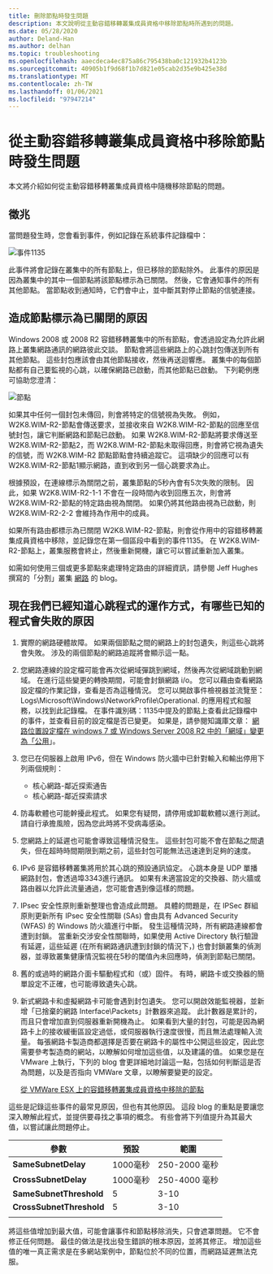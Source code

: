 ```yaml
---
title: 刪除節點時發生問題
description: 本文說明從主動容錯移轉叢集成員資格中移除節點時所遇到的問題。
ms.date: 05/28/2020
author: Deland-Han
ms.author: delhan
ms.topic: troubleshooting
ms.openlocfilehash: aaecdeca4ec875a86c795438ba0c121932b4123b
ms.sourcegitcommit: 40905b1f9d68f1b7d821e05cab2d35e9b425e38d
ms.translationtype: MT
ms.contentlocale: zh-TW
ms.lasthandoff: 01/06/2021
ms.locfileid: "97947214"
---
```

# <a name="having-a-problem-with-nodes-being-removed-from-active-failover-cluster-membership"></a>從主動容錯移轉叢集成員資格中移除節點時發生問題

本文將介紹如何從主動容錯移轉叢集成員資格中隨機移除節點的問題。

## <a name="symptoms"></a>徵兆

當問題發生時，您會看到事件，例如記錄在系統事件記錄檔中：

![事件1135](media/problem-nodes-failover-cluster/1135-1.png)

此事件將會記錄在叢集中的所有節點上，但已移除的節點除外。 此事件的原因是因為叢集中的其中一個節點將該節點標示為已關閉。 然後，它會通知事件的所有其他節點。 當節點收到通知時，它們會中止，並中斷其對停止節點的信號連接。

## <a name="what-caused-the-node-to-be-marked-down"></a>造成節點標示為已關閉的原因

Windows 2008 或 2008 R2 容錯移轉叢集中的所有節點，會透過設定為允許此網路上叢集網路通訊的網路彼此交談。 節點會將這些網路上的心跳封包傳送到所有其他節點。 這些封包應該會由其他節點接收，然後再送迴響應。 叢集中的每個節點都有自己要監視的心跳，以確保網路已啟動，而其他節點已啟動。 下列範例應可協助您澄清：

![節點](media/problem-nodes-failover-cluster/Node2.png)

如果其中任何一個封包未傳回，則會將特定的信號視為失敗。 例如，W2K8.WIM-R2-節點會傳送要求，並接收來自 W2K8.WIM-R2-節點的回應至信號封包，讓它判斷網路和節點已啟動。  如果 W2K8.WIM-R2-節點將要求傳送至 W2K8.WIM-R2-節點2，而 W2K8.WIM-R2-節點未取得回應，則會將它視為遺失的信號，而 W2K8.WIM-R2 節點節點會持續追蹤它。  這項缺少的回應可以有 W2K8.WIM-R2-節點1顯示網路，直到收到另一個心跳要求為止。

根據預設，在連線標示為關閉之前，叢集節點的5秒內會有5次失敗的限制。 因此，如果 W2K8.WIM-R2-1-1 不會在一段時間內收到回應五次，則會將 W2K8.WIM-R2-節點的特定路由視為關閉。 如果仍將其他路由視為已啟動，則 W2K8.WIM-R2-2-2 會維持為作用中的成員。

如果所有路由都標示為已關閉 W2K8.WIM-R2-節點，則會從作用中的容錯移轉叢集成員資格中移除，並記錄您在第一個區段中看到的事件1135。 在 W2K8.WIM-R2-節點上，叢集服務會終止，然後重新開機，讓它可以嘗試重新加入叢集。

如需如何使用三個或更多節點來處理特定路由的詳細資訊，請參閱 Jeff Hughes 撰寫的「分割」叢集 [網路](/archive/blogs/askcore/partitioned-cluster-networks) 的 blog。

## <a name="now-that-we-know-how-the-heartbeat-process-works-what-are-some-of-the-known-causes-for-the-process-to-fail"></a>現在我們已經知道心跳程式的運作方式，有哪些已知的程式會失敗的原因

1. 實際的網路硬體故障。 如果兩個節點之間的網路上的封包遺失，則這些心跳將會失敗。 涉及的兩個節點的網路追蹤將會顯示這一點。

2. 您網路連線的設定檔可能會再次從網域彈跳到網域，然後再次從網域跳動到網域。 在進行這些變更的轉換期間，可能會封鎖網路 i/o。 您可以藉由查看網路設定檔的作業記錄，查看是否為這種情況。 您可以開啟事件檢視器並流覽至： Logs\Microsoft\Windows\NetworkProfile\Operational. 的應用程式和服務，以找到此記錄檔。 在事件識別碼：1135中提及的節點上查看此記錄檔中的事件，並查看目前的設定檔是否已變更。 如果是，請參閱知識庫文章： [網路位置設定檔在 windows 7 或 Windows Server 2008 R2 中的「網域」變更為「公用](https://support.microsoft.com/help/2524478/the-network-location-profile-changes-from-domain-to-public-in-windows)」。

3. 您已在伺服器上啟用 IPv6，但在 Windows 防火牆中已針對輸入和輸出停用下列兩個規則：

    - 核心網路-鄰近探索通告
    - 核心網路-鄰近探索請求

4. 防毒軟體也可能幹擾此程式。 如果您有疑問，請停用或卸載軟體以進行測試。 請自行承擔風險，因為您此時將不受病毒感染。

5. 您網路上的延遲也可能會導致這種情況發生。 這些封包可能不會在節點之間遺失，但在超時時間期限到期之前，這些封包可能無法迅速達到足夠的速度。

6. IPv6 是容錯移轉叢集將用於其心跳的預設通訊協定。 心跳本身是 UDP 單播網路封包，會透過埠3343進行通訊。 如果有未適當設定的交換器、防火牆或路由器以允許此流量通過，您可能會遇到像這樣的問題。

7. IPsec 安全性原則重新整理也會造成此問題。 具體的問題是，在 IPSec 群組原則更新所有 IPsec 安全性關聯 (SAs) 會由具有 Advanced Security (WFAS) 的 Windows 防火牆進行中斷。 發生這種情況時，所有網路連線都會遭到封鎖。 當重新交涉安全性關聯時，如果使用 Active Directory 執行驗證有延遲，這些延遲 (在所有網路通訊遭到封鎖的情況下，) 也會封鎖叢集的偵測器，並導致叢集健康情況監視在5秒的閾值內未回應時，偵測到節點已關閉。

8. 舊的或過時的網路介面卡驅動程式和（或）固件。  有時，網路卡或交換器的簡單設定不正確，也可能導致遺失心跳。

9. 新式網路卡和虛擬網路卡可能會遇到封包遺失。  您可以開啟效能監視器，並新增「已捨棄的網路 Interface\Packets」計數器來追蹤。  此計數器是累計的，而且只會增加直到伺服器重新開機為止。  如果看到大量的封包，可能是因為網路卡上的接收緩衝區設定過低，或伺服器執行速度很慢，而且無法處理輸入流量。  每張網路卡製造商都選擇是否要在網路卡的屬性中公開這些設定，因此您需要參考製造商的網站，以瞭解如何增加這些值，以及建議的值。  如果您是在 VMware 上執行，下列的 blog 會更詳細地討論這一點，包括如何判斷這是否為問題，以及是否指向 VMWare 文章，以瞭解要變更的設定。

    [從 VMWare ESX 上的容錯移轉叢集成員資格中移除的節點](/archive/blogs/askcore/nodes-being-removed-from-failover-cluster-membership-on-vmware-esx)

這些是記錄這些事件的最常見原因，但也有其他原因。 這段 blog 的重點是要讓您深入瞭解此程式，並提供要尋找之事項的概念。 有些會將下列值提升為其最大值，以嘗試讓此問題停止。

|參數|預設|範圍|
|---|---|---|
|**SameSubnetDelay**|1000毫秒|250-2000 毫秒|
|**CrossSubnetDelay**|1000毫秒|250-4000 毫秒|
|**SameSubnetThreshold**|5|3-10|
|**CrossSubnetThreshold**|5|3-10|
||||

將這些值增加到最大值，可能會讓事件和節點移除消失，只會遮罩問題。 它不會修正任何問題。 最佳的做法是找出發生錯誤的根本原因，並將其修正。 增加這些值的唯一真正需求是在多網站案例中，節點位於不同的位置，而網路延遲無法克服。
